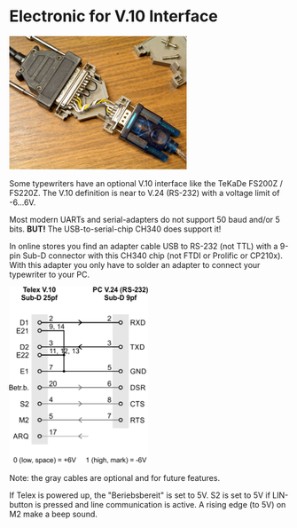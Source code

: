 # Electronic for V.10 Interface

<img src="img/V.10.JPG" width="320px">

Some typewriters have an optional V.10 interface like the TeKaDe FS200Z / FS220Z. The V.10 definition is near to V.24 (RS-232) with a voltage limit of -6...6V.

Most modern UARTs and serial-adapters do not support 50 baud and/or 5 bits. **BUT!** The USB-to-serial-chip CH340 does support it!

In online stores you find an adapter cable USB to RS-232 (not TTL) with a 9-pin Sub-D connector with this CH340 chip (not FTDI or Prolific or CP210x). With this adapter you only have to solder an adapter to connect your typewriter to your PC.

<img src="img/V10Adapter.png" width="250px">

Note: the gray cables are optional and for future features.

If Telex is powered up, the "Beriebsbereit" is set to 5V.
S2 is set to 5V if LIN-button is pressed and line communication is active.
A rising edge (to 5V) on M2 make a beep sound.

